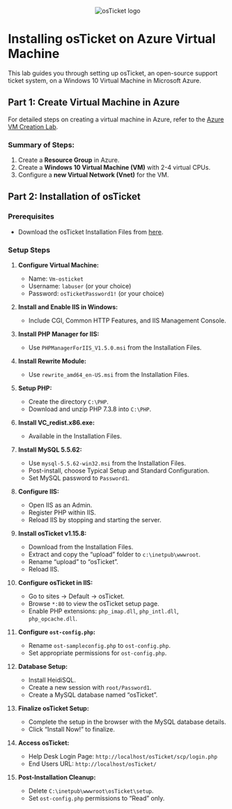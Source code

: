 
</p><!DOCTYPE html>
<html>

<body>

<p align="center">
    <img src="https://i.imgur.com/Clzj7Xs.png" alt="osTicket logo"/>
</p>

# Installing osTicket on Azure Virtual Machine

This lab guides you through setting up osTicket, an open-source support ticket system, on a Windows 10 Virtual Machine in Microsoft Azure.

## Part 1: Create Virtual Machine in Azure

For detailed steps on creating a virtual machine in Azure, refer to the [Azure VM Creation Lab](https://github.com/gabe-IT/azure-vm).

### Summary of Steps:
1. Create a **Resource Group** in Azure.
2. Create a **Windows 10 Virtual Machine (VM)** with 2-4 virtual CPUs.
3. Configure a **new Virtual Network (Vnet)** for the VM.

## Part 2: Installation of osTicket

### Prerequisites
- Download the osTicket Installation Files from [here](https://drive.google.com/drive/u/1/folders/1APMfNyfNzcxZC6EzdaNfdZsUwxWYChf6).

### Setup Steps

1. **Configure Virtual Machine:**
   - Name: `Vm-osticket`
   - Username: `labuser` (or your choice)
   - Password: `osTicketPassword1!` (or your choice)

2. **Install and Enable IIS in Windows:**
   - Include CGI, Common HTTP Features, and IIS Management Console.

3. **Install PHP Manager for IIS:**
   - Use `PHPManagerForIIS_V1.5.0.msi` from the Installation Files.

4. **Install Rewrite Module:**
   - Use `rewrite_amd64_en-US.msi` from the Installation Files.

5. **Setup PHP:**
   - Create the directory `C:\PHP`.
   - Download and unzip PHP 7.3.8 into `C:\PHP`.

6. **Install VC_redist.x86.exe:**
   - Available in the Installation Files.

7. **Install MySQL 5.5.62:**
   - Use `mysql-5.5.62-win32.msi` from the Installation Files.
   - Post-install, choose Typical Setup and Standard Configuration.
   - Set MySQL password to `Password1`.

8. **Configure IIS:**
   - Open IIS as an Admin.
   - Register PHP within IIS.
   - Reload IIS by stopping and starting the server.

9. **Install osTicket v1.15.8:**
   - Download from the Installation Files.
   - Extract and copy the “upload” folder to `c:\inetpub\wwwroot`.
   - Rename “upload” to “osTicket”.
   - Reload IIS.

10. **Configure osTicket in IIS:**
    - Go to sites -> Default -> osTicket.
    - Browse `*:80` to view the osTicket setup page.
    - Enable PHP extensions: `php_imap.dll`, `php_intl.dll`, `php_opcache.dll`.

11. **Configure `ost-config.php`:**
    - Rename `ost-sampleconfig.php` to `ost-config.php`.
    - Set appropriate permissions for `ost-config.php`.

12. **Database Setup:**
    - Install HeidiSQL.
    - Create a new session with `root/Password1`.
    - Create a MySQL database named “osTicket”.

13. **Finalize osTicket Setup:**
    - Complete the setup in the browser with the MySQL database details.
    - Click “Install Now!” to finalize.

14. **Access osTicket:**
    - Help Desk Login Page: `http://localhost/osTicket/scp/login.php`
    - End Users URL: `http://localhost/osTicket/`

15. **Post-Installation Cleanup:**
    - Delete `C:\inetpub\wwwroot\osTicket\setup`.
    - Set `ost-config.php` permissions to “Read” only.
